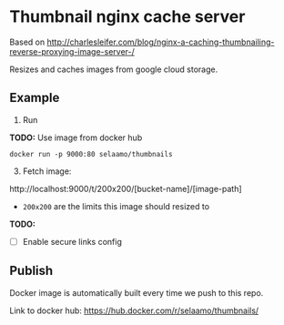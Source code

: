 # Thumbnail nginx cache server

Based on http://charlesleifer.com/blog/nginx-a-caching-thumbnailing-reverse-proxying-image-server-/


Resizes and caches images from google cloud storage.

## Example

1. Run

**TODO:** Use image from docker hub

```
docker run -p 9000:80 selaamo/thumbnails
```

3. Fetch image:

http://localhost:9000/t/200x200/[bucket-name]/[image-path]

* `200x200` are the limits this image should resized to


**TODO:**

* [ ] Enable secure links config

## Publish

Docker image is automatically built every time we push to this repo.

Link to docker hub: https://hub.docker.com/r/selaamo/thumbnails/
